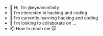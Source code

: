 - 👋 Hi, I’m @eyeaminfinity
- 👀 I’m interested in hacking and coding
- 🌱 I’m currently learning hacking and coding
- 💞️ I’m looking to collaborate on ...
- 📫 How to reach me 🐭

<!---
camcilswer/camcilswer is a ✨ special ✨ repository because its `README.md` (this file) appears on your GitHub profile.
You can click the Preview link to take a look at your changes.
--->
